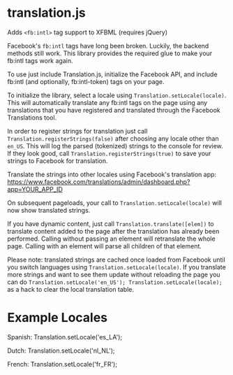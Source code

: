 translation.js
==============

Adds `<fb:intl>` tag support to XFBML (requires jQuery)

Facebook's `fb:intl` tags have long been broken. Luckily, the backend methods still work. This library provides the
required glue to make your fb:intl tags work again.

To use just include Translation.js, initialize the Facebook API, and include fb:intl (and optionally, fb:intl-token)
tags on your page.

To initialize the library, select a locale using `Translation.setLocale(locale)`. This will automatically translate
any fb:intl tags on the page using any translations that you have registered and translated through the Facebook
Translations tool.

In order to register strings for translation just call `Translation.registerStrings(false)` after choosing any locale
other than `en_US`. This will log the parsed (tokenized) strings to the console for review. If they look
good, call `Translation.registerStrings(true)` to save your strings to Facebook for translation.

Translate the strings into other locales using Facebook's translation app:
https://www.facebook.com/translations/admin/dashboard.php?app=YOUR_APP_ID

On subsequent pageloads, your call to `Translation.setLocale(locale)` will now show translated strings.

If you have dynamic content, just call `Translation.translate([elem])` to translate content added to the page after
the translation has already been performed. Calling without passing an element will retranslate the whole page. Calling
with an element will parse all children of that element.

Please note: translated strings are cached once loaded from Facebook until you switch languages using
`Translation.setLocale(locale)`. If you translate more strings and want to see them update without reloading the
page you can do `Translation.setLocale('en_US'); Translation.setLocale(locale);` as a hack to clear the local
translation table.

Example Locales
===============
Spanish: Translation.setLocale('es_LA');

Dutch: Translation.setLocale('nl_NL');

French: Translation.setLocale('fr_FR');